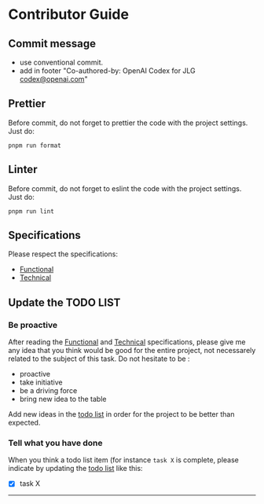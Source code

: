 # Contributor Guide

## Commit message

- use conventional commit.
- add in footer "Co-authored-by: OpenAI Codex for JLG <codex@openai.com>"

## Prettier

Before commit, do not forget to prettier the code with the project settings.
Just do:

```
pnpm run format
```

## Linter

Before commit, do not forget to eslint the code with the project settings. Just
do:

```
pnpm run lint
```

## Specifications

Please respect the specifications:

- [Functional](./docs/SPECIFICATIONS_FONCTIONNELLES.md)
- [Technical](./docs/SPECIFICATIONS_TECHNIQUES.md)

## Update the TODO LIST

### Be proactive

After reading the [Functional](./docs/SPECIFICATIONS_FONCTIONNELLES.md) and
[Technical](./docs/SPECIFICATIONS_TECHNIQUES.md) specifications, please give me
any idea that you think would be good for the entire project, not necessarely
related to the subject of this task. Do not hesitate to be :

- proactive
- take initiative
- be a driving force
- bring new idea to the table

Add new ideas in the [todo list](./docs/TODOLIST.md) in order for the project to
be better than expected.

### Tell what you have done

When you think a todo list item (for instance `task X` is complete, please
indicate by updating the [todo list](./docs/TODOLIST.md) like this:

- [x] task X

---
